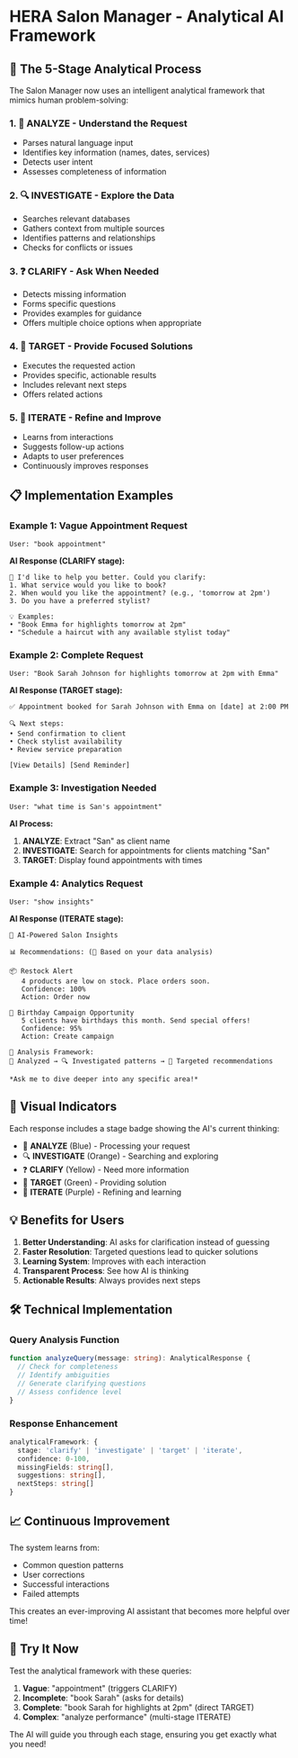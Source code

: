 # HERA Salon Manager - Analytical AI Framework

## 🤖 The 5-Stage Analytical Process

The Salon Manager now uses an intelligent analytical framework that mimics human problem-solving:

### 1. 🤔 **ANALYZE** - Understand the Request
- Parses natural language input
- Identifies key information (names, dates, services)
- Detects user intent
- Assesses completeness of information

### 2. 🔍 **INVESTIGATE** - Explore the Data
- Searches relevant databases
- Gathers context from multiple sources
- Identifies patterns and relationships
- Checks for conflicts or issues

### 3. ❓ **CLARIFY** - Ask When Needed
- Detects missing information
- Forms specific questions
- Provides examples for guidance
- Offers multiple choice options when appropriate

### 4. 🎯 **TARGET** - Provide Focused Solutions
- Executes the requested action
- Provides specific, actionable results
- Includes relevant next steps
- Offers related actions

### 5. 🔄 **ITERATE** - Refine and Improve
- Learns from interactions
- Suggests follow-up actions
- Adapts to user preferences
- Continuously improves responses

## 📋 Implementation Examples

### Example 1: Vague Appointment Request
```
User: "book appointment"
```

**AI Response (CLARIFY stage):**
```
🤔 I'd like to help you better. Could you clarify:
1. What service would you like to book?
2. When would you like the appointment? (e.g., 'tomorrow at 2pm')
3. Do you have a preferred stylist?

💡 Examples:
• "Book Emma for highlights tomorrow at 2pm"
• "Schedule a haircut with any available stylist today"
```

### Example 2: Complete Request
```
User: "Book Sarah Johnson for highlights tomorrow at 2pm with Emma"
```

**AI Response (TARGET stage):**
```
✅ Appointment booked for Sarah Johnson with Emma on [date] at 2:00 PM

🔍 Next steps:
• Send confirmation to client
• Check stylist availability
• Review service preparation

[View Details] [Send Reminder]
```

### Example 3: Investigation Needed
```
User: "what time is San's appointment"
```

**AI Process:**
1. **ANALYZE**: Extract "San" as client name
2. **INVESTIGATE**: Search for appointments for clients matching "San"
3. **TARGET**: Display found appointments with times

### Example 4: Analytics Request
```
User: "show insights"
```

**AI Response (ITERATE stage):**
```
🤖 AI-Powered Salon Insights

📊 Recommendations: (🎯 Based on your data analysis)

📦 Restock Alert
   4 products are low on stock. Place orders soon.
   Confidence: 100%
   Action: Order now

🎁 Birthday Campaign Opportunity
   5 clients have birthdays this month. Send special offers!
   Confidence: 95%
   Action: Create campaign

🔄 Analysis Framework:
🤔 Analyzed → 🔍 Investigated patterns → 🎯 Targeted recommendations

*Ask me to dive deeper into any specific area!*
```

## 🎨 Visual Indicators

Each response includes a stage badge showing the AI's current thinking:

- 🤔 **ANALYZE** (Blue) - Processing your request
- 🔍 **INVESTIGATE** (Orange) - Searching and exploring
- ❓ **CLARIFY** (Yellow) - Need more information
- 🎯 **TARGET** (Green) - Providing solution
- 🔄 **ITERATE** (Purple) - Refining and learning

## 💡 Benefits for Users

1. **Better Understanding**: AI asks for clarification instead of guessing
2. **Faster Resolution**: Targeted questions lead to quicker solutions
3. **Learning System**: Improves with each interaction
4. **Transparent Process**: See how AI is thinking
5. **Actionable Results**: Always provides next steps

## 🛠️ Technical Implementation

### Query Analysis Function
```typescript
function analyzeQuery(message: string): AnalyticalResponse {
  // Check for completeness
  // Identify ambiguities
  // Generate clarifying questions
  // Assess confidence level
}
```

### Response Enhancement
```typescript
analyticalFramework: {
  stage: 'clarify' | 'investigate' | 'target' | 'iterate',
  confidence: 0-100,
  missingFields: string[],
  suggestions: string[],
  nextSteps: string[]
}
```

## 📈 Continuous Improvement

The system learns from:
- Common question patterns
- User corrections
- Successful interactions
- Failed attempts

This creates an ever-improving AI assistant that becomes more helpful over time!

## 🚀 Try It Now

Test the analytical framework with these queries:
1. **Vague**: "appointment" (triggers CLARIFY)
2. **Incomplete**: "book Sarah" (asks for details)
3. **Complete**: "book Sarah for highlights at 2pm" (direct TARGET)
4. **Complex**: "analyze performance" (multi-stage ITERATE)

The AI will guide you through each stage, ensuring you get exactly what you need!